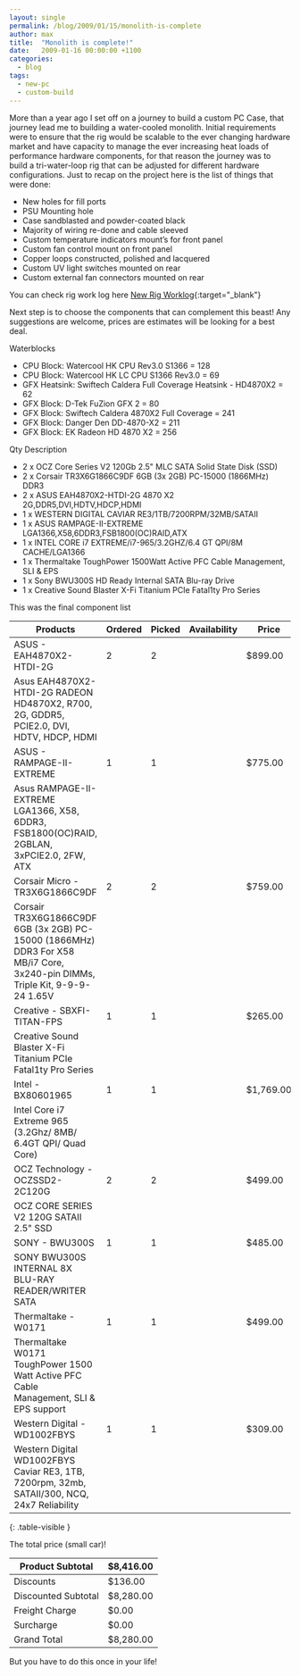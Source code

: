 ```yaml
---
layout: single
permalink: /blog/2009/01/15/monolith-is-complete
author: max
title:  "Monolith is complete!"
date:   2009-01-16 00:00:00 +1100
categories:
  - blog
tags:
  - new-pc
  - custom-build
---
```

<style>
.table-visible {
    overflow-x: visible;
}

</style>
More than a year ago I set off on a journey to build a custom PC Case, that journey lead me to building a water-cooled monolith. Initial requirements were to ensure that the rig would be scalable to the ever changing hardware market and have capacity to manage the ever increasing heat loads of performance hardware components, for that reason the journey was to build a tri-water-loop rig that can be adjusted for different hardware configurations. Just to recap on the project here is the list of things that were done:

- New holes for fill ports
- PSU Mounting hole
- Case sandblasted and powder-coated black
- Majority of wiring re-done and cable sleeved
- Custom temperature indicators mount’s for front panel
- Custom fan control mount on front panel
- Copper loops constructed, polished and lacquered
- Custom UV light switches mounted on rear
- Custom external fan connectors mounted on rear

You can check rig work log here [New Rig Worklog](https://goo.gl/photos/o4bjyeqhTD99GwEfA){:target="_blank"}

Next step is to choose the components that can complement this beast! Any suggestions are welcome, prices are estimates will be looking for a best deal.

Waterblocks
* CPU Block: Watercool HK CPU Rev3.0 S1366 = 128
* CPU Block: Watercool HK LC CPU S1366 Rev3.0 = 69
* GFX Heatsink: Swiftech Caldera Full Coverage Heatsink - HD4870X2 = 62
* GFX Block: D-Tek FuZion GFX 2 = 80
* GFX Block: Swiftech Caldera 4870X2 Full Coverage = 241
* GFX Block: Danger Den DD-4870-X2 = 211
* GFX Block: EK Radeon HD 4870 X2 = 256

Qty	Description
* 2 x OCZ Core Series V2 120Gb 2.5" MLC SATA Solid State Disk (SSD)
* 2 x Corsair TR3X6G1866C9DF 6GB (3x 2GB) PC-15000 (1866MHz) DDR3
* 2 x ASUS EAH4870X2-HTDI-2G 4870 X2 2G,DDR5,DVI,HDTV,HDCP,HDMI
* 1 x WESTERN DIGITAL CAVIAR RE3/1TB/7200RPM/32MB/SATAII
* 1 x ASUS RAMPAGE-II-EXTREME LGA1366,X58,6DDR3,FSB1800(OC)RAID,ATX
* 1 x INTEL CORE i7 EXTREME/i7-965/3.2GHZ/6.4 GT QPI/8M CACHE/LGA1366
* 1 x Thermaltake ToughPower 1500Watt Active PFC Cable Management, SLI & EPS
* 1 x Sony BWU300S HD Ready Internal SATA Blu-ray Drive
* 1 x Creative Sound Blaster X-Fi Titanium PCIe Fatal1ty Pro Series

This was the final component list 

| Products                                                                                                                    | Ordered | Picked | Availability | Price     | Discounts | Amount    | Updated |
|-----------------------------------------------------------------------------------------------------------------------------|---------|--------|--------------|-----------|-----------|-----------|---------|
| ASUS - EAH4870X2-HTDI-2G                                                                                                    | 2       | 2      |              | $899.00   | $17.00    | $1,764.00 | 11/2/09 |
| Asus EAH4870X2-HTDI-2G RADEON HD4870X2, R700, 2G, GDDR5, PCIE2.0, DVI, HDTV, HDCP, HDMI                                     |         |        |              |           |           |           |         |
| ASUS - RAMPAGE-II-EXTREME                                                                                                   | 1       | 1      |              | $775.00   | $11.00    | $764.00   | 11/2/09 |
| Asus RAMPAGE-II-EXTREME LGA1366, X58, 6DDR3, FSB1800(OC)RAID, 2GBLAN, 3xPCIE2.0, 2FW, ATX                                   |         |        |              |           |           |           |         |
| Corsair Micro - TR3X6G1866C9DF                                                                                              | 2       | 2      |              | $759.00   | $14.00    | $1,490.00 | 11/2/09 |
| Corsair TR3X6G1866C9DF 6GB (3x 2GB) PC-15000 (1866MHz) DDR3 For X58 MB/i7 Core, 3x240-pin DIMMs, Triple Kit, 9-9-9-24 1.65V |         |        |              |           |           |           |         |
| Creative - SBXFI-TITAN-FPS                                                                                                  | 1       | 1      |              | $265.00   | $10.00    | $255.00   | 11/2/09 |
| Creative Sound Blaster X-Fi Titanium PCIe Fatal1ty Pro Series                                                               |         |        |              |           |           |           |         |
| Intel - BX80601965                                                                                                          | 1       | 1      |              | $1,769.00 | $28.00    | $1,741.00 | 11/2/09 |
| Intel Core i7 Extreme 965 (3.2Ghz/ 8MB/ 6.4GT QPI/ Quad Core)                                                               |         |        |              |           |           |           |         |
| OCZ Technology - OCZSSD2-2C120G                                                                                             | 2       | 2      |              | $499.00   | $9.00     | $980.00   | 11/2/09 |
| OCZ CORE SERIES V2 120G SATAII 2.5" SSD                                                                                     |         |        |              |           |           |           |         |
| SONY - BWU300S                                                                                                              | 1       | 1      |              | $485.00   | $0.00     | $485.00   | 11/2/09 |
| SONY BWU300S INTERNAL 8X BLU-RAY READER/WRITER SATA                                                                         |         |        |              |           |           |           |         |
| Thermaltake - W0171                                                                                                         | 1       | 1      |              | $499.00   | $0.00     | $499.00   | 11/2/09 |
| Thermaltake W0171 ToughPower 1500 Watt Active PFC Cable Management, SLI & EPS support                                       |         |        |              |           |           |           |         |
| Western Digital - WD1002FBYS                                                                                                | 1       | 1      |              | $309.00   | $7.00     | $302.00   | 11/2/09 |
| Western Digital WD1002FBYS Caviar RE3, 1TB, 7200rpm, 32mb, SATAII/300, NCQ, 24x7 Reliability                                |         |        |              |           |           |           |         |
{: .table-visible }

The total price (small car)!

| Product Subtotal    | $8,416.00 |
|---------------------|-----------|
| Discounts           | $136.00   |
| Discounted Subtotal | $8,280.00 |
| Freight Charge      | $0.00     |
| Surcharge           | $0.00     |
| Grand Total         | $8,280.00 |

But you have to do this once in your life!